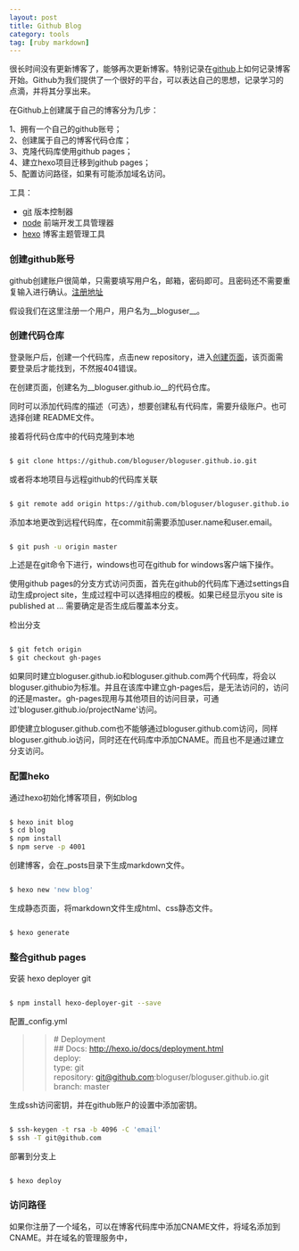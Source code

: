 ```yaml
---
layout: post
title: Github Blog
category: tools
tag: [ruby markdown]
---
```


很长时间没有更新博客了，能够再次更新博客。特别记录在[github](https://github.com)上如何记录博客开始。Github为我们提供了一个很好的平台，可以表达自己的思想，记录学习的点滴，并将其分享出来。

在Github上创建属于自己的博客分为几步：

1、拥有一个自己的github账号；  
2、创建属于自己的博客代码仓库；  
3、克隆代码库使用github pages；  
4、建立hexo项目迁移到github pages；  
5、配置访问路径，如果有可能添加域名访问。

[git]: https://git-scm.com/download/
[node]: https://nodejs.org/
[hexo]: https://hexo.io/

工具：

+ [git][git] 版本控制器
+ [node][node] 前端开发工具管理器
+ [hexo][hexo] 博客主题管理工具

<!-- more -->

### 创建github账号 ###

github创建账户很简单，只需要填写用户名，邮箱，密码即可。且密码还不需要重复输入进行确认。[注册地址][github]

[github]: https://github.com "github"

假设我们在这里注册一个用户，用户名为__bloguser__。

### 创建代码仓库 ###

登录账户后，创建一个代码库，点击new repository，进入[创建页面](https://github.com/new)，该页面需要登录后才能找到，不然报404错误。

在创建页面，创建名为__bloguser.github.io__的代码仓库。

同时可以添加代码库的描述（可选），想要创建私有代码库，需要升级账户。也可选择创建
README文件。

接着将代码仓库中的代码克隆到本地

``` sh

$ git clone https://github.com/bloguser/bloguser.github.io.git

```

或者将本地项目与远程github的代码库关联

``` sh

$ git remote add origin https://github.com/bloguser/bloguser.github.io.git

```

添加本地更改到远程代码库，在commit前需要添加user.name和user.email。

``` sh

$ git push -u origin master

```

上述是在git命令下进行，windows也可在github for windows客户端下操作。

使用github pages的分支方式访问页面，首先在github的代码库下通过settings自动生成project site，生成过程中可以选择相应的模板。如果已经显示you site is published at ... 需要确定是否生成后覆盖本分支。

检出分支

``` sh

$ git fetch origin
$ git checkout gh-pages

```

如果同时建立bloguser.github.io和bloguser.github.com两个代码库，将会以bloguser.githubio为标准。并且在该库中建立gh-pages后，是无法访问的，访问的还是master。gh-pages现用与其他项目的访问目录，可通过'bloguser.github.io/projectName'访问。

即使建立bloguser.github.com也不能够通过bloguser.github.com访问，同样bloguser.github.io访问，同时还在代码库中添加CNAME。而且也不是通过建立分支访问。


### 配置heko ###

通过hexo初始化博客项目，例如blog

``` sh

$ hexo init blog
$ cd blog
$ npm install
$ npm serve -p 4001

```

创建博客，会在_posts目录下生成markdown文件。

``` sh

$ hexo new 'new blog'

```

生成静态页面，将markdown文件生成html、css静态文件。

``` sh

$ hexo generate

```


### 整合github pages ###

安装 hexo deployer git

``` sh

$ npm install hexo-deployer-git --save

```

配置_config.yml

>> \# Deployment  
>> \#\# Docs: http://hexo.io/docs/deployment.html  
>> deploy:  
>>  type: git  
>>  repository: git@github.com:bloguser/bloguser.github.io.git  
>>  branch: master

生成ssh访问密钥，并在github账户的设置中添加密钥。

``` sh

$ ssh-keygen -t rsa -b 4096 -C 'email'
$ ssh -T git@github.com

```

部署到分支上

``` sh

$ hexo deploy

```


### 访问路径 ###

如果你注册了一个域名，可以在博客代码库中添加CNAME文件，将域名添加到CNAME。并在域名的管理服务中，
